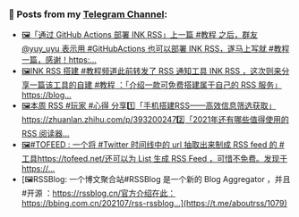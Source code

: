### 📰 Posts from my [Telegram Channel](https://t.me/s/aboutrss):
<!-- BLOG-POST-LIST:START -->
- [🖼「通过 GitHub Actions 部署 INK RSS」上一篇 #教程 之后，群友 @yuy_uyu 表示用 #GitHubActions 也可以部署 INK RSS，遂马上写就 #教程 一篇，感谢！https:...](https://t.me/aboutrss/1083)
- [🖼INK RSS 搭建 #教程频道此前转发了 RSS 通知工具 INK RSS ，这次则来分享一篇该工具的自建 #教程 ：「介绍一款可免费搭建属于自己的 RSS 服务」https://blog...](https://t.me/aboutrss/1082)
- [🖼本周 RSS #玩家 #心得 分享1️⃣「手机搭建RSS——高效信息筛选获取」https://zhuanlan.zhihu.com/p/3932002472️⃣「2021年还有哪些值得使用的 RSS 阅读器...](https://t.me/aboutrss/1081)
- [🖼#TOFEED : 一个将 #Twitter 时间线中的 url 抽取出来制成 RSS feed 的 #工具https://tofeed.net/还可以为 List 生成 RSS Feed ，可惜不免费。发现于https://...](https://t.me/aboutrss/1080)
- [🖼RSSBlog: 一个博文聚合站#RSSBlog 是一个新的 Blog Aggregator ，并且 #开源 ：https://rssblog.cn/官方介绍在此：https://bbing.com.cn/202107/rss-rssblog...](https://t.me/aboutrss/1079)
<!-- BLOG-POST-LIST:END -->

<!--
**AboutRSS/AboutRSS** is a ✨ _special_ ✨ repository because its `README.md` (this file) appears on your GitHub profile.

Here are some ideas to get you started:

- 🔭 I’m currently working on ...
- 🌱 I’m currently learning ...
- 👯 I’m looking to collaborate on ...
- 🤔 I’m looking for help with ...
- 💬 Ask me about ...
- 📫 How to reach me: ...
- 😄 Pronouns: ...
- ⚡ Fun fact: ...
-->
